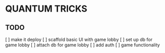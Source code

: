# QUANTUM TRICKS

## TODO

[ ] make it deploy
[ ] scaffold basic UI with game lobby
[ ] set up db for game lobby
[ ] attach db for game lobby
[ ] add auth
[ ] game functionality